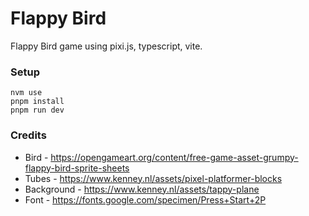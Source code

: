 # Flappy Bird

Flappy Bird game using pixi.js, typescript, vite.

### Setup

```
nvm use
pnpm install
pnpm run dev
```

### Credits

- Bird - https://opengameart.org/content/free-game-asset-grumpy-flappy-bird-sprite-sheets
- Tubes - https://www.kenney.nl/assets/pixel-platformer-blocks
- Background - https://www.kenney.nl/assets/tappy-plane
- Font - https://fonts.google.com/specimen/Press+Start+2P
